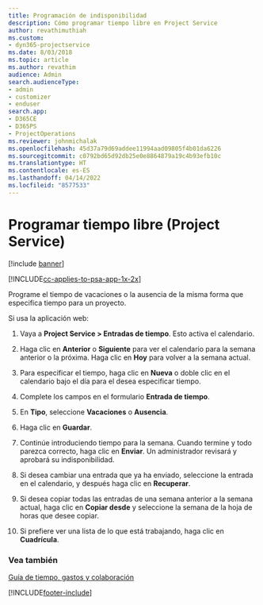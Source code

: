 ```yaml
---
title: Programación de indisponibilidad
description: Cómo programar tiempo libre en Project Service
author: revathimuthiah
ms.custom:
- dyn365-projectservice
ms.date: 8/03/2018
ms.topic: article
ms.author: revathim
audience: Admin
search.audienceType:
- admin
- customizer
- enduser
search.app:
- D365CE
- D365PS
- ProjectOperations
ms.reviewer: johnmichalak
ms.openlocfilehash: 45d37a79d69addee11994aad09805f4b01da6226
ms.sourcegitcommit: c0792bd65d92db25e0e8864879a19c4b93efb10c
ms.translationtype: HT
ms.contentlocale: es-ES
ms.lasthandoff: 04/14/2022
ms.locfileid: "8577533"
---
```

# <a name="schedule-time-off-project-service"></a>Programar tiempo libre (Project Service)

[!include [banner](../includes/psa-now-project-operations.md)]

[!INCLUDE[cc-applies-to-psa-app-1x-2x](../includes/cc-applies-to-psa-app-1x-2x.md)]

Programe el tiempo de vacaciones o la ausencia de la misma forma que especifica tiempo para un proyecto.  
  
 Si usa la aplicación web:  
  
1.  Vaya a **Project Service > Entradas de tiempo**. Esto activa el calendario.  
  
2.  Haga clic en **Anterior** o **Siguiente** para ver el calendario para la semana anterior o la próxima. Haga clic en **Hoy** para volver a la semana actual.  
  
3.  Para especificar el tiempo, haga clic en **Nueva** o doble clic en el calendario bajo el día para el desea especificar tiempo.  
  
4.  Complete los campos en el formulario **Entrada de tiempo**.  
  
5.  En **Tipo**, seleccione **Vacaciones** o **Ausencia**.  
  
6.  Haga clic en **Guardar**.  
  
7.  Continúe introduciendo tiempo para la semana. Cuando termine y todo parezca correcto, haga clic en **Enviar**. Un administrador revisará y aprobará su indisponibilidad.  
  
8.  Si desea cambiar una entrada que ya ha enviado, seleccione la entrada en el calendario, y después haga clic en **Recuperar**.  
  
9. Si desea copiar todas las entradas de una semana anterior a la semana actual, haga clic en **Copiar desde** y seleccione la semana de la hoja de horas que desee copiar.  
  
10. Si prefiere ver una lista de lo que está trabajando, haga clic en **Cuadrícula**.  
  
### <a name="see-also"></a>Vea también  
 [Guía de tiempo, gastos y colaboración](../psa/time-expense-collaboration-guide.md)


[!INCLUDE[footer-include](../includes/footer-banner.md)]

